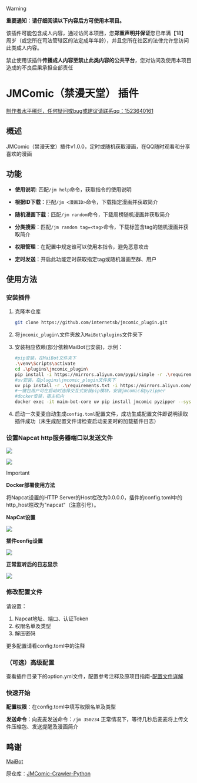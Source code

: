> [!WARNING]
>
> **重要通知：请仔细阅读以下内容后方可使用本项目。**
>
> 该插件可能包含成人内容，通过访问本项目，您**郑重声明并保证**您已年满【18】周岁（或您所在司法管辖区的法定成年年龄），并且您所在社区的法律允许您访问此类成人内容。
>
> 禁止使用该插件**传播成人内容至禁止此类内容的公共平台**，您对访问及使用本项目造成的不良后果承担全部责任

# JMComic（禁漫天堂） 插件

<u>制作者水平稀烂，任何疑问或bug或建议请联系qq：1523640161</u>

## 概述

JMComic（禁漫天堂）插件v1.0.0，定时或随机获取漫画，在QQ随时观看和分享喜欢的漫画

## 功能

- **使用说明**:  匹配`/jm help`命令，获取指令的使用说明

- **根据ID下载**：匹配`/jm <漫画ID>`命令，下载指定漫画并获取简介

- **随机漫画下载**：匹配`/jm random`命令，下载周榜随机漫画并获取简介

- **分类搜索**：匹配`/jm random tag=<tag>`命令，下载标签含tag的随机漫画并获取简介

- **权限管理**：在配置中规定谁可以使用本指令，避免恶意攻击

- **定时发送**：开启此功能定时获取指定tag或随机漫画至群、用户

## 使用方法

### 安装插件

1. 克隆本仓库

   ```bash
   git clone https://github.com/internetsb/jmcomic_plugin.git
   ```

2. 将`jmcomic_plugin\`文件夹放入`MaiBot\plugins`文件夹下

3. 安装相应依赖(部分依赖MaiBot已安装)，示例：

   ```bash
   #pip安装，在MaiBot文件夹下
   .\venv\Scripts\activate
   cd .\plugins\jmcomic_plugin\
   pip install -i https://mirrors.aliyun.com/pypi/simple -r .\requirements.txt --upgrade
   #uv安装，在plugins\jmcomic_plugin文件夹下
   uv pip install -r .\requirements.txt -i https://mirrors.aliyun.com/pypi/simple --upgrade
   #一键包用户可在启动时选择交互式安装pip模块，安装jmcomic和pyzipper
   #docker安装，宿主机内
   docker exec -it maim-bot-core uv pip install jmcomic pyzipper --system
   ```

4. 启动一次麦麦自动生成`config.toml`配置文件，成功生成配置文件即说明读取插件成功（未生成配置文件请检查启动麦麦时的加载插件日志）

### 设置Napcat http服务器端口以发送文件

![](images/napcat1.png)

![](images/napcat2.png)



> [!IMPORTANT]
>
> **Docker部署使用方法**
>
> 将Napcat设置的HTTP Server的Host栏改为0.0.0.0，插件的config.toml中的http_host栏改为"napcat"（注意引号）。
>
> **NapCat设置**
>
> ![](images/docker_napcat.png)
>
> **插件config设置**
>
> ![](images/docker_config.png)
>
> **正常监听后的日志显示**
>
> ![](images/docker_log.png)

### 修改配置文件

请设置：

1. Napcat地址、端口、认证Token
2. 权限名单及类型
3. 解压密码

更多配置请看config.toml中的注释

### （可选）高级配置

查看插件目录下的option.yml文件，配置参考注释及原项目指南-[配置文件详解](https://github.com/hect0x7/JMComic-Crawler-Python/blob/master/assets/docs/sources/option_file_syntax.md)

### 快速开始

**配置权限**：在config.toml中填写权限名单及类型

**发送命令**：向麦麦发送命令：`/jm 350234`  正常情况下，等待几秒后麦麦将上传文件压缩包、发送提醒及漫画简介

## 鸣谢

[MaiBot](https://github.com/MaiM-with-u/MaiBot)

原仓库：[JMComic-Crawler-Python](https://github.com/hect0x7/JMComic-Crawler-Python)
